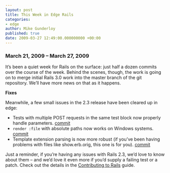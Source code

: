```yaml
---
layout: post
title: This Week in Edge Rails
categories:
- edge
author: Mike Gunderloy
published: true
date: 2009-03-27 12:49:00.000000000 +00:00
---
```

<h3>March 21, 2009 &#8211; March 27, 2009</h3>
<p>It&#8217;s been a quiet week for Rails on the surface: just half a dozen commits over the course of the week. Behind the scenes, though, the work is going on to merge initial Rails 3.0 work into the master branch of the git repository. We&#8217;ll have more news on that as it happens.</p>
<p><b>Fixes</b><br /></p>
<p>Meanwhile, a few small issues in the 2.3 release have been cleared up in edge:</p>
<ul>
	<li>Tests with multiple <span class="caps">POST</span> requests in the same test block now properly handle parameters. <a href="http://github.com/rails/rails/commit/8fa4275a72c334fe945dada6113fa0153ca28c87">commit</a></li>
	<li><code>render :file</code> with absolute paths now works on Windows systems. <a href="http://github.com/rails/rails/commit/e3b166aab37ddc2fbab030b146eb61713b91bf55">commit</a></li>
	<li>Template extension parsing is now more robust (if you&#8217;ve been having problems with files like show.erb.orig, this one is for you). <a href="http://github.com/rails/rails/commit/ae9f258e03c9fd5088da12c1c6cd216cc89a01f7">commit</a></li>
</ul>
<p>Just a reminder, if you&#8217;re having any issues with Rails 2.3, we&#8217;d love to know about them &#8211; and we&#8217;d love it even more if you&#8217;d supply a failing test or a patch. Check out the details in the <a href="http://guides.rubyonrails.org/contributing_to_rails.html">Contributing to Rails</a> guide.</p>